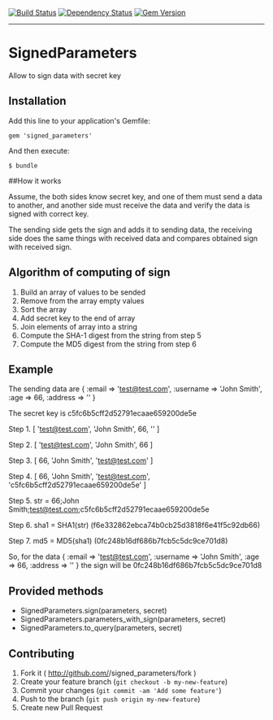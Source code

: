 [![Build Status](https://travis-ci.org/evserykh/signed_parameters.svg?branch=master)](https://travis-ci.org/evserykh/signed_parameters) [![Dependency Status](https://gemnasium.com/evserykh/signed_parameters.svg)](https://gemnasium.com/evserykh/signed_parameters) [![Gem Version](https://badge.fury.io/rb/signed_parameters.svg)](http://badge.fury.io/rb/signed_parameters)
***
# SignedParameters

Allow to sign data with secret key

## Installation

Add this line to your application's Gemfile:

    gem 'signed_parameters'

And then execute:

    $ bundle

##How it works

Assume, the both sides know secret key, and one of them must send a data to another, and another side must receive the data and verify the data is signed with correct key.

The sending side gets the sign and adds it to sending data, the receiving side does the same things with received data and compares obtained sign with received sign.

## Algorithm of computing of sign

1. Build an array of values to be sended
2. Remove from the array empty values
3. Sort the array
4. Add secret key to the end of array
5. Join elements of array into a string
6. Compute the SHA-1 digest from the string from step 5
7. Compute the MD5 digest from the string from step 6

## Example

The sending data are { :email => 'test@test.com', :username => 'John Smith', :age => 66, :address => '' }

The secret key is c5fc6b5cff2d52791ecaae659200de5e

Step 1. [ 'test@test.com', 'John Smith', 66, '' ]

Step 2. [ 'test@test.com', 'John Smith', 66 ]

Step 3. [ 66, 'John Smith', 'test@test.com' ]

Step 4. [ 66, 'John Smith', 'test@test.com', 'c5fc6b5cff2d52791ecaae659200de5e' ]

Step 5. str = 66;John Smith;test@test.com;c5fc6b5cff2d52791ecaae659200de5e

Step 6. sha1 = SHA1(str) (f6e332862ebca74b0cb25d3818f6e41f5c92db66)

Step 7. md5 = MD5(sha1) (0fc248b16df686b7fcb5c5dc9ce701d8)

So, for the data { :email => 'test@test.com', :username => 'John Smith', :age => 66, :address => '' } the sign will be 0fc248b16df686b7fcb5c5dc9ce701d8

## Provided methods
* SignedParameters.sign(parameters, secret)
* SignedParameters.parameters_with_sign(parameters, secret)
* SignedParameters.to_query(parameters, secret)

## Contributing

1. Fork it ( http://github.com/<my-github-username>/signed_parameters/fork )
2. Create your feature branch (`git checkout -b my-new-feature`)
3. Commit your changes (`git commit -am 'Add some feature'`)
4. Push to the branch (`git push origin my-new-feature`)
5. Create new Pull Request
